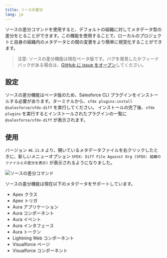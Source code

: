 ```yaml
---
title: ソースの差分
lang: ja
---
```


ソースの差分コマンドを使用すると、デフォルトの組織に対してメタデータ型の差分をとることができます。この機能を使用することで、ローカルのプロジェクトと自身の組織内のメタデータとの間の変更をより簡単に視覚化することができます。

> 注意: ソースの差分機能は現在ベータ版です。バグを発見したかフィードバックがある場合は、[GitHub に issue をオープン](./ja/bugs-and-feedback)してください。

## 設定

ソースの差分機能はベータ版のため、Salesforce CLI プラグインをインストールする必要があります。ターミナルから、`sfdx plugins:install @salesforce/sfdx-diff` を実行してください。
インストールの完了後、`sfdx plugins` を実行するとインストールされたプラグインの一覧に `@salesforce/sfdx-diff` が表示されます。

## 使用

バージョン `46.11.0` より、開いているメタデータファイルを右クリックしたときに、新しいメニューオプション `SFDX: Diff File Against Org (SFDX: 組織のファイルとの差分を表示)` が表示されるようになりました。

![ソースの差分コマンド](./images/source_diff.png)

ソースの差分機能は現在以下のメタデータをサポートしています。

- Apex クラス
- Apex トリガ
- Aura アプリケーション
- Aura コンポーネント
- Aura イベント
- Aura インタフェース
- Aura トークン
- Lightning Web コンポーネント
- Visualforce ページ
- Visualforce コンポーネント
